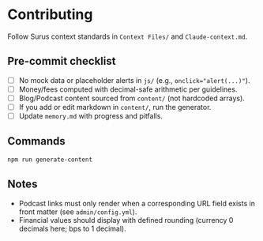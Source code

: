 # Contributing

Follow Surus context standards in `Context Files/` and `Claude-context.md`.

## Pre-commit checklist
- [ ] No mock data or placeholder alerts in `js/` (e.g., `onclick="alert(...)"`).
- [ ] Money/fees computed with decimal-safe arithmetic per guidelines.
- [ ] Blog/Podcast content sourced from `content/` (not hardcoded arrays).
- [ ] If you add or edit markdown in `content/`, run the generator.
- [ ] Update `memory.md` with progress and pitfalls.

## Commands
```bash
npm run generate-content
```

## Notes
- Podcast links must only render when a corresponding URL field exists in front matter (see `admin/config.yml`).
- Financial values should display with defined rounding (currency 0 decimals here; bps to 1 decimal).
